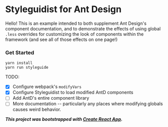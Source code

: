 # Styleguidist for Ant Design

Hello! This is an example intended to both supplement Ant Design's component documentation,
and to demonstrate the effects of using global `.less` overrides for customizing the look of
components within the framework (and see all of those effects on one page!)

### Get Started

```
yarn install
yarn run styleguide
```

TODO:
- [x] Configure webpack's `modifyVars`
- [x] Configure Styleguidist to load modified AntD components
- [ ] Add AntD's entire component library
- [ ] More documentation -- particularly any places where modifying globals causes weird behavior.

***This project was bootstrapped with [Create React App](https://github.com/facebookincubator/create-react-app).***
